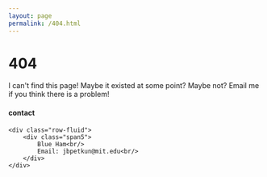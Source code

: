```yaml
---
layout: page
permalink: /404.html
---
```


# 404

I can't find this page! Maybe it existed at some point? Maybe not? Email me if you think there is a problem!

<div class="container">
<h4><a name="contact"></a>contact</h4>

    <div class="row-fluid">
        <div class="span5">
            Blue Ham<br/>
            Email: jbpetkun@mit.edu<br/>
        </div>
    </div>
</div>